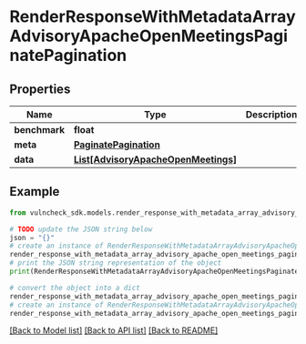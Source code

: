 # RenderResponseWithMetadataArrayAdvisoryApacheOpenMeetingsPaginatePagination


## Properties

Name | Type | Description | Notes
------------ | ------------- | ------------- | -------------
**benchmark** | **float** |  | [optional] 
**meta** | [**PaginatePagination**](PaginatePagination.md) |  | [optional] 
**data** | [**List[AdvisoryApacheOpenMeetings]**](AdvisoryApacheOpenMeetings.md) |  | [optional] 

## Example

```python
from vulncheck_sdk.models.render_response_with_metadata_array_advisory_apache_open_meetings_paginate_pagination import RenderResponseWithMetadataArrayAdvisoryApacheOpenMeetingsPaginatePagination

# TODO update the JSON string below
json = "{}"
# create an instance of RenderResponseWithMetadataArrayAdvisoryApacheOpenMeetingsPaginatePagination from a JSON string
render_response_with_metadata_array_advisory_apache_open_meetings_paginate_pagination_instance = RenderResponseWithMetadataArrayAdvisoryApacheOpenMeetingsPaginatePagination.from_json(json)
# print the JSON string representation of the object
print(RenderResponseWithMetadataArrayAdvisoryApacheOpenMeetingsPaginatePagination.to_json())

# convert the object into a dict
render_response_with_metadata_array_advisory_apache_open_meetings_paginate_pagination_dict = render_response_with_metadata_array_advisory_apache_open_meetings_paginate_pagination_instance.to_dict()
# create an instance of RenderResponseWithMetadataArrayAdvisoryApacheOpenMeetingsPaginatePagination from a dict
render_response_with_metadata_array_advisory_apache_open_meetings_paginate_pagination_from_dict = RenderResponseWithMetadataArrayAdvisoryApacheOpenMeetingsPaginatePagination.from_dict(render_response_with_metadata_array_advisory_apache_open_meetings_paginate_pagination_dict)
```
[[Back to Model list]](../README.md#documentation-for-models) [[Back to API list]](../README.md#documentation-for-api-endpoints) [[Back to README]](../README.md)


